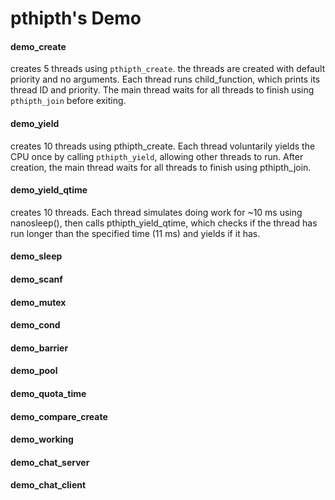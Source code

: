 # pthipth's Demo

#### demo_create
creates 5 threads using ```pthipth_create```. the threads are created with default priority and no arguments.
Each thread runs child_function, which prints its thread ID and priority.
The main thread waits for all threads to finish using ```pthipth_join``` before exiting.

#### demo_yield
creates 10 threads using pthipth_create. Each thread voluntarily yields the CPU once by calling ```pthipth_yield```,
allowing other threads to run. After creation, the main thread waits for all threads to finish using pthipth_join.

#### demo_yield_qtime
creates 10 threads. Each thread simulates doing work for ~10 ms using nanosleep(),
then calls pthipth_yield_qtime, which checks if the thread has run longer than the specified time (11 ms) and yields if it has.

#### demo_sleep

#### demo_scanf

#### demo_mutex

#### demo_cond

#### demo_barrier

#### demo_pool

#### demo_quota_time

#### demo_compare_create

#### demo_working

#### demo_chat_server

#### demo_chat_client          
